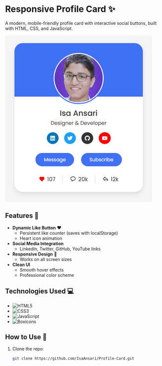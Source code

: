 # Responsive Profile Card ✨

A modern, mobile-friendly profile card with interactive social buttons, built with HTML, CSS, and JavaScript.

![My Profile Card](./preview.png)

## Features 🌟
- **Dynamic Like Button** ❤️  
  - Persistent like counter (saves with localStorage)
  - Heart icon animation
- **Social Media Integration**  
  - LinkedIn, Twitter, GitHub, YouTube links
- **Responsive Design** 📱  
  - Works on all screen sizes
- **Clean UI**  
  - Smooth hover effects
  - Professional color scheme

## Technologies Used 💻
- ![HTML5](https://img.shields.io/badge/-HTML5-E34F26?logo=html5&logoColor=white)
- ![CSS3](https://img.shields.io/badge/-CSS3-1572B6?logo=css3&logoColor=white)
- ![JavaScript](https://img.shields.io/badge/-JavaScript-F7DF1E?logo=javascript&logoColor=black)
- ![Boxicons](https://img.shields.io/badge/-Boxicons-24292E?logo=box&logoColor=white)

## How to Use 🚀
1. Clone the repo:
   ```bash
   git clone https://github.com/IsaAnsari/Profile-Card.git
